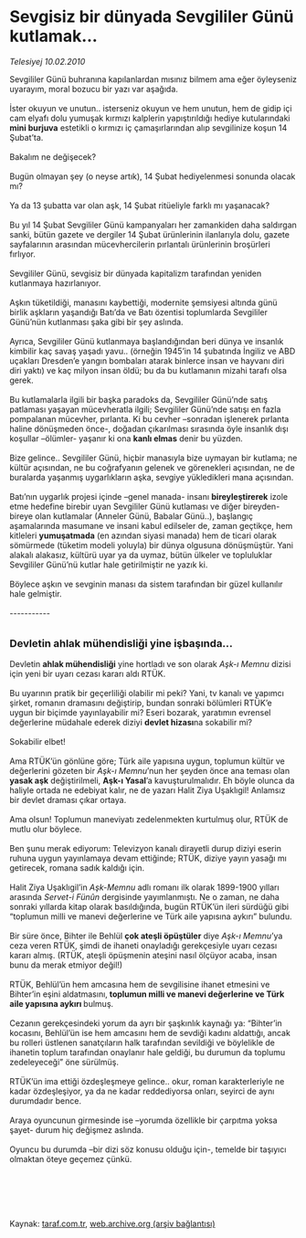 # Sevgisiz bir dünyada Sevgililer Günü kutlamak...

*Telesiyej 10.02.2010*

<div class="taraf_structure_2col_1zq">
<div class="margen_n">



 <p>Sevgililer Günü buhranına kapılanlardan mısınız bilmem ama eğer öyleyseniz uyarayım, moral bozucu bir yazı var aşağıda. <br/><br/>İster okuyun ve unutun.. isterseniz okuyun ve hem unutun, hem de gidip içi cam elyafı dolu yumuşak kırmızı kalplerin yapıştırıldığı hediye kutularındaki <b>mini burjuva</b> estetikli o kırmızı iç çamaşırlarından alıp sevgilinize koşun 14 Şubat’ta. <br/><br/>Bakalım ne değişecek? <br/><br/>Bugün olmayan şey (o neyse artık), 14 Şubat hediyelenmesi sonunda olacak mı? <br/><br/>Ya da 13 şubatta var olan aşk, 14 Şubat ritüeliyle farklı mı yaşanacak? <br/><br/>Bu yıl 14 Şubat Sevgililer Günü kampanyaları her zamankiden daha saldırgan sanki, bütün gazete ve dergiler 14 Şubat ürünlerinin ilanlarıyla dolu, gazete sayfalarının arasından mücevhercilerin pırlantalı ürünlerinin broşürleri fırlıyor. <br/><br/>Sevgililer Günü, sevgisiz bir dünyada kapitalizm tarafından yeniden kutlanmaya hazırlanıyor. <br/><br/>Aşkın tüketildiği, manasını kaybettiği, modernite şemsiyesi altında günü birlik aşkların yaşandığı Batı’da ve Batı özentisi toplumlarda Sevgililer Günü’nün kutlanması şaka gibi bir şey aslında. <br/><br/>Ayrıca, Sevgililer Günü kutlanmaya başlandığından beri dünya ve insanlık kimbilir kaç savaş yaşadı yavu.. (örneğin 1945’in 14 şubatında İngiliz ve ABD uçakları Dresden’e yangın bombaları atarak binlerce insan ve hayvanı diri diri yaktı) ve kaç milyon insan öldü; bu da bu kutlamanın mizahi tarafı olsa gerek. <br/><br/>Bu kutlamalarla ilgili bir başka paradoks da, Sevgililer Günü’nde satış patlaması yaşayan mücevheratla ilgili; Sevgililer Günü’nde satışı en fazla pompalanan mücevher, pırlanta. Ki bu cevher –sonradan işlenerek pırlanta haline dönüşmeden önce-, doğadan çıkarılması sırasında öyle insanlık dışı koşullar –ölümler- yaşanır ki ona <b>kanlı elmas</b> denir bu yüzden. <br/><br/>Bize gelince.. Sevgililer Günü, hiçbir manasıyla bize uymayan bir kutlama; ne kültür açısından, ne bu coğrafyanın gelenek ve görenekleri açısından, ne de buralarda yaşanmış uygarlıkların aşka, sevgiye yükledikleri mana açısından. <br/><br/>Batı’nın uygarlık projesi içinde –genel manada- insanı <b>bireyleştirerek</b> izole etme hedefine birebir uyan Sevgililer Günü kutlaması ve diğer bireyden-bireye olan kutlamalar (Anneler Günü, Babalar Günü..), başlangıç aşamalarında masumane ve insani kabul edilseler de, zaman geçtikçe, hem kitleleri <b>yumuşatmada</b> (en azından siyasi manada) hem de ticari olarak sömürmede (tüketim modeli yoluyla) bir dünya olgusuna dönüşmüştür. Yani alakalı alakasız, kültürü uyar ya da uymaz, bütün ülkeler ve topluluklar Sevgililer Günü’nü kutlar hale getirilmiştir ne yazık ki. <br/><br/>Böylece aşkın ve sevginin manası da sistem tarafından bir güzel kullanılır hale gelmiştir. <br/><br/>----------- <br/><br/><br/><font size="4"><strong>Devletin ahlak mühendisliği yine işbaşında...</strong></font> <br/><br/>Devletin <b>ahlak mühendisliği</b> yine hortladı ve son olarak <i>Aşk-ı Memnu</i> dizisi için yeni bir uyarı cezası kararı aldı RTÜK. <br/><br/>Bu uyarının pratik bir geçerliliği olabilir mi peki? Yani, tv kanalı ve yapımcı şirket, romanın dramasını değiştirip, bundan sonraki bölümleri RTÜK’e uygun bir biçimde yayınlayabilir mi? Eseri bozarak, yaratımın evrensel değerlerine müdahale ederek diziyi <b>devlet hizası</b>na sokabilir mi? <br/><br/>Sokabilir elbet! <br/><br/>Ama RTÜK’ün gönlüne göre; Türk aile yapısına uygun, toplumun kültür ve değerlerini gözeten bir <i>Aşk-ı Memnu</i>’nun her şeyden önce ana teması olan <b>yasak aşk</b> değiştirilmeli, <b>Aşk-ı Yasal</b>’a kavuşturulmalıdır. Eh böyle olunca da haliyle ortada ne edebiyat kalır, ne de yazarı Halit Ziya Uşaklıgil! Anlamsız bir devlet draması çıkar ortaya. <br/><br/>Ama olsun! Toplumun maneviyatı zedelenmekten kurtulmuş olur, RTÜK de mutlu olur böylece. <br/><br/>Ben şunu merak ediyorum: Televizyon kanalı dirayetli durup diziyi eserin ruhuna uygun yayınlamaya devam ettiğinde; RTÜK, diziye yayın yasağı mı getirecek, romana sadık kaldığı için. <br/><br/>Halit Ziya Uşaklıgil’in <i>Aşk-Memnu</i> adlı romanı ilk olarak 1899-1900 yılları arasında <i>Servet-i Fünûn</i> dergisinde yayımlanmıştı. Ne o zaman, ne daha sonraki yıllarda kitap olarak basıldığında, bugün RTÜK’ün ileri sürdüğü gibi “toplumun milli ve manevi değerlerine ve Türk aile yapısına aykırı” bulundu. <br/><br/>Bir süre önce, Bihter ile Behlül <b>çok ateşli öpüştüler</b> diye <i>Aşk-ı Memnu</i>’ya ceza veren RTÜK, şimdi de ihaneti onayladığı gerekçesiyle uyarı cezası kararı almış. (RTÜK, ateşli öpüşmenin ateşini nasıl ölçüyor acaba, insan bunu da merak etmiyor değil!) <br/><br/>RTÜK, Behlül’ün hem amcasına hem de sevgilisine ihanet etmesini ve Bihter’in eşini aldatmasını,<b> toplumun milli ve manevi değerlerine ve Türk aile yapısına aykırı </b>bulmuş. <br/><br/>Cezanın gerekçesindeki yorum da ayrı bir şaşkınlık kaynağı ya: “Bihter’in kocasını, Behlül’ün ise hem amcasını hem de sevdiği kadını aldattığı, ancak bu rolleri üstlenen sanatçıların halk tarafından sevildiği ve böylelikle de ihanetin toplum tarafından onaylanır hale geldiği, bu durumun da toplumu zedeleyeceği” öne sürülmüş. <br/><br/>RTÜK’ün ima ettiği özdeşleşmeye gelince.. okur, roman karakterleriyle ne kadar özdeşleşiyor, ya da ne kadar reddediyorsa onları, seyirci de aynı durumdadır bence. <br/><br/>Araya oyuncunun girmesinde ise –yorumda özellikle bir çarpıtma yoksa şayet- durum hiç değişmez aslında. <br/><br/>Oyuncu bu durumda –bir dizi söz konusu olduğu için-, temelde bir taşıyıcı olmaktan öteye geçemez çünkü.</p>
<br/>
<br/>
<br/>



<br/>


<div id="taraf_not">
</div>

</div>


</div>

Kaynak: [taraf.com.tr](http://taraf.com.tr:80/makale/9962.htm), [web.archive.org (arşiv bağlantısı)](http://web.archive.org/web/20100220031739/http://taraf.com.tr:80/makale/9962.htm)
